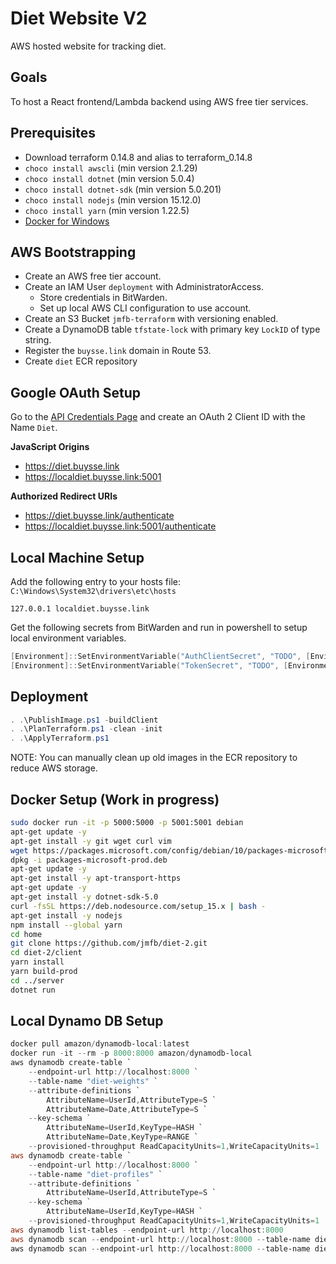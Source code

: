 # Diet Website V2

AWS hosted website for tracking diet.

## Goals

To host a React frontend/Lambda backend using AWS free tier services.

## Prerequisites

* Download terraform 0.14.8 and alias to terraform_0.14.8
* `choco install awscli` (min version 2.1.29)
* `choco install dotnet` (min version 5.0.4)
* `choco install dotnet-sdk` (min version 5.0.201)
* `choco install nodejs` (min version 15.12.0)
* `choco install yarn` (min version 1.22.5)
* [Docker for Windows](https://docs.docker.com/docker-for-windows/install/)

## AWS Bootstrapping

* Create an AWS free tier account.
* Create an IAM User `deployment` with AdministratorAccess.
	* Store credentials in BitWarden.
	* Set up local AWS CLI configuration to use account.
* Create an S3 Bucket `jmfb-terraform` with versioning enabled.
* Create a DynamoDB table `tfstate-lock` with primary key `LockID` of type string.
* Register the `buysse.link` domain in Route 53.
* Create `diet` ECR repository

## Google OAuth Setup

Go to the [API Credentials Page](https://console.cloud.google.com/apis/credentials) and create an OAuth 2 Client ID
with the Name `Diet`.

**JavaScript Origins**
* https://diet.buysse.link
* https://localdiet.buysse.link:5001

**Authorized Redirect URIs**
* https://diet.buysse.link/authenticate
* https://localdiet.buysse.link:5001/authenticate

## Local Machine Setup

Add the following entry to your hosts file: `C:\Windows\System32\drivers\etc\hosts`
```
127.0.0.1 localdiet.buysse.link
```

Get the following secrets from BitWarden and run in powershell to setup local environment variables.
```PowerShell
[Environment]::SetEnvironmentVariable("AuthClientSecret", "TODO", [EnvironmentVariableTarget]::Machine)
[Environment]::SetEnvironmentVariable("TokenSecret", "TODO", [EnvironmentVariableTarget]::Machine)
```

## Deployment

```PowerShell
. .\PublishImage.ps1 -buildClient
. .\PlanTerraform.ps1 -clean -init
. .\ApplyTerraform.ps1
```

NOTE: You can manually clean up old images in the ECR repository to reduce AWS storage.

## Docker Setup (Work in progress)

```sh
sudo docker run -it -p 5000:5000 -p 5001:5001 debian
apt-get update -y
apt-get install -y git wget curl vim
wget https://packages.microsoft.com/config/debian/10/packages-microsoft-prod.deb -O packages-microsoft-prod.deb
dpkg -i packages-microsoft-prod.deb
apt-get update -y
apt-get install -y apt-transport-https
apt-get update -y
apt-get install -y dotnet-sdk-5.0
curl -fsSL https://deb.nodesource.com/setup_15.x | bash -
apt-get install -y nodejs
npm install --global yarn
cd home
git clone https://github.com/jmfb/diet-2.git
cd diet-2/client
yarn install
yarn build-prod
cd ../server
dotnet run
```

## Local Dynamo DB Setup

```PowerShell
docker pull amazon/dynamodb-local:latest
docker run -it --rm -p 8000:8000 amazon/dynamodb-local
aws dynamodb create-table `
	--endpoint-url http://localhost:8000 `
	--table-name "diet-weights" `
	--attribute-definitions `
		AttributeName=UserId,AttributeType=S `
		AttributeName=Date,AttributeType=S `
	--key-schema `
		AttributeName=UserId,KeyType=HASH `
		AttributeName=Date,KeyType=RANGE `
	--provisioned-throughput ReadCapacityUnits=1,WriteCapacityUnits=1
aws dynamodb create-table `
	--endpoint-url http://localhost:8000 `
	--table-name "diet-profiles" `
	--attribute-definitions `
		AttributeName=UserId,AttributeType=S `
	--key-schema `
		AttributeName=UserId,KeyType=HASH `
	--provisioned-throughput ReadCapacityUnits=1,WriteCapacityUnits=1
aws dynamodb list-tables --endpoint-url http://localhost:8000
aws dynamodb scan --endpoint-url http://localhost:8000 --table-name diet-weights
aws dynamodb scan --endpoint-url http://localhost:8000 --table-name diet-profiles
```

